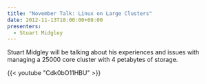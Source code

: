 ```yaml
---
title: "November Talk: Linux on Large Clusters"
date: 2012-11-13T18:00:00+08:00
presenters:
  - Stuart Midgley
---
```


Stuart Midgley will be talking about his experiences and issues with
managing a 25000 core cluster with 4 petabytes of storage.
<!--more-->

{{< youtube "Cdk0bO11HBU" >}}
